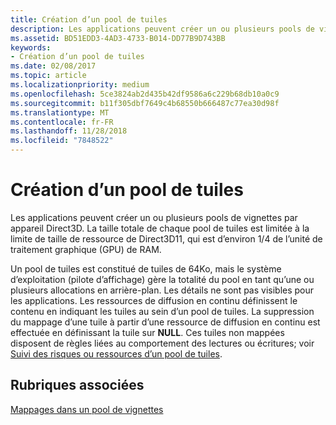 ```yaml
---
title: Création d’un pool de tuiles
description: Les applications peuvent créer un ou plusieurs pools de vignettes par appareil Direct3D. La taille totale de chaque pool de tuiles est limitée à la limite de taille de ressource de Direct3D11, qui est d’environ 1/4 de l’unité de traitement graphique (GPU) de RAM.
ms.assetid: BD51EDD3-4AD3-4733-B014-DD77B9D743BB
keywords:
- Création d’un pool de tuiles
ms.date: 02/08/2017
ms.topic: article
ms.localizationpriority: medium
ms.openlocfilehash: 5ce3824ab2d435b42df9586a6c229b68db10a0c9
ms.sourcegitcommit: b11f305dbf7649c4b68550b666487c77ea30d98f
ms.translationtype: MT
ms.contentlocale: fr-FR
ms.lasthandoff: 11/28/2018
ms.locfileid: "7848522"
---
```

# <a name="tile-pool-creation"></a>Création d’un pool de tuiles


Les applications peuvent créer un ou plusieurs pools de vignettes par appareil Direct3D. La taille totale de chaque pool de tuiles est limitée à la limite de taille de ressource de Direct3D11, qui est d’environ 1/4 de l’unité de traitement graphique (GPU) de RAM.

Un pool de tuiles est constitué de tuiles de 64Ko, mais le système d’exploitation (pilote d’affichage) gère la totalité du pool en tant qu’une ou plusieurs allocations en arrière-plan. Les détails ne sont pas visibles pour les applications. Les ressources de diffusion en continu définissent le contenu en indiquant les tuiles au sein d’un pool de tuiles. La suppression du mappage d’une tuile à partir d’une ressource de diffusion en continu est effectuée en définissant la tuile sur **NULL**. Ces tuiles non mappées disposent de règles liées au comportement des lectures ou écritures; voir [Suivi des risques ou ressources d’un pool de tuiles](hazard-tracking-versus-tile-pool-resources.md).

## <a name="span-idrelated-topicsspanrelated-topics"></a><span id="related-topics"></span>Rubriques associées


[Mappages dans un pool de vignettes](mappings-are-into-a-tile-pool.md)

 

 




